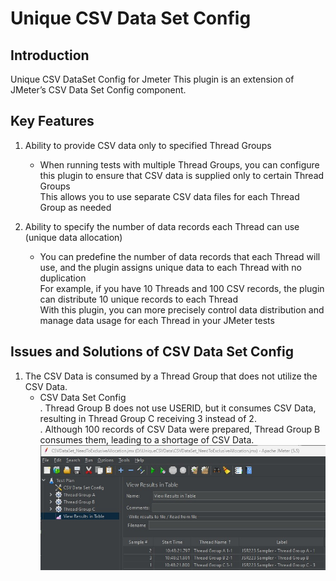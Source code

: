 # Unique CSV Data Set Config
## Introduction
Unique CSV DataSet Config for Jmeter
This plugin is an extension of JMeter’s CSV Data Set Config component.

## Key Features
1. Ability to provide CSV data only to specified Thread Groups
	* When running tests with multiple Thread Groups, you can configure this plugin to ensure that CSV data is supplied only to certain Thread Groups<br>This allows you to use separate CSV data files for each Thread Group as needed
	
2. Ability to specify the number of data records each Thread can use (unique data allocation)
	* You can predefine the number of data records that each Thread will use, and the plugin assigns unique data to each Thread with no duplication<br>For example, if you have 10 Threads and 100 CSV records, the plugin can distribute 10 unique records to each Thread<br>With this plugin, you can more precisely control data distribution and manage data usage for each Thread in your JMeter tests

## Issues and Solutions of CSV Data Set Config  
1. The CSV Data is consumed by a Thread Group that does not utilize the CSV Data.  
	* CSV Data Set Config  
       . Thread Group B does not use USERID, but it consumes CSV Data, resulting in Thread Group C receiving 3 instead of 2.  
       . Although 100 records of CSV Data were prepared, Thread Group B consumes them, leading to a shortage of CSV Data.  
![](sample/CSVDataSet_NeedToExclusiveAllocation.jpg)
